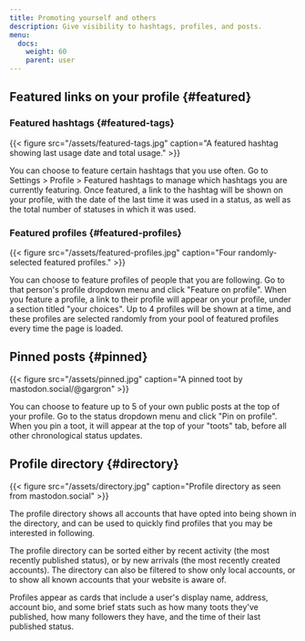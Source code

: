 ```yaml
---
title: Promoting yourself and others
description: Give visibility to hashtags, profiles, and posts.
menu:
  docs:
    weight: 60
    parent: user
---
```


## Featured links on your profile {#featured}

### Featured hashtags {#featured-tags}

{{< figure src="/assets/featured-tags.jpg" caption="A featured hashtag showing last usage date and total usage." >}}

You can choose to feature certain hashtags that you use often. Go to Settings &gt; Profile &gt; Featured hashtags to manage which hashtags you are currently featuring. Once featured, a link to the hashtag will be shown on your profile, with the date of the last time it was used in a status, as well as the total number of statuses in which it was used.

### Featured profiles {#featured-profiles}

{{< figure src="/assets/featured-profiles.jpg" caption="Four randomly-selected featured profiles." >}}

You can choose to feature profiles of people that you are following. Go to that person's profile dropdown menu and click "Feature on profile". When you feature a profile, a link to their profile will appear on your profile, under a section titled "your choices". Up to 4 profiles will be shown at a time, and these profiles are selected randomly from your pool of featured profiles every time the page is loaded.

## Pinned posts {#pinned}

{{< figure src="/assets/pinned.jpg" caption="A pinned toot by mastodon.social/@gargron" >}}

You can choose to feature up to 5 of your own public posts at the top of your profile. Go to the status dropdown menu and click "Pin on profile". When you pin a toot, it will appear at the top of your "toots" tab, before all other chronological status updates.

## Profile directory {#directory}

{{< figure src="/assets/directory.jpg" caption="Profile directory as seen from mastodon.social" >}}

The profile directory shows all accounts that have opted into being shown in the directory, and can be used to quickly find profiles that you may be interested in following.

The profile directory can be sorted either by recent activity \(the most recently published status\), or by new arrivals \(the most recently created accounts\). The directory can also be filtered to show only local accounts, or to show all known accounts that your website is aware of.

Profiles appear as cards that include a user's display name, address, account bio, and some brief stats such as how many toots they've published, how many followers they have, and the time of their last published status.

